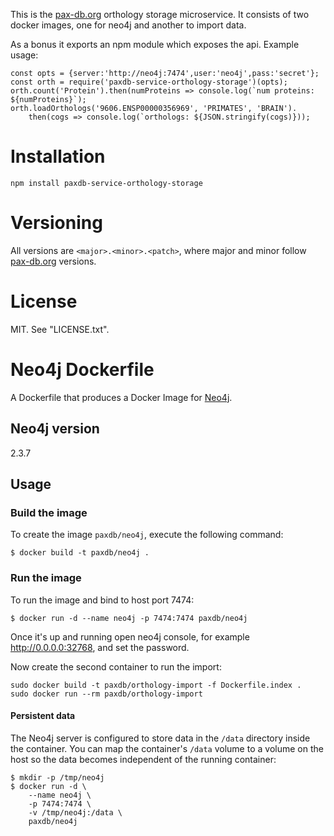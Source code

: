 This is the [pax-db.org](http://pax-db.org) orthology storage microservice. It consists of two docker images, one for neo4j and another to import data.

As a bonus it exports an npm module which exposes the api. Example usage:

    const opts = {server:'http://neo4j:7474',user:'neo4j',pass:'secret'};
    const orth = require('paxdb-service-orthology-storage')(opts);
    orth.count('Protein').then(numProteins => console.log(`num proteins: ${numProteins}`);
    orth.loadOrthologs('9606.ENSP00000356969', 'PRIMATES', 'BRAIN').
        then(cogs => console.log(`orthologs: ${JSON.stringify(cogs)}));

# Installation

    npm install paxdb-service-orthology-storage


# Versioning

All versions are `<major>.<minor>.<patch>`, where major and minor follow
[pax-db.org](pax-db.org) versions.


# License

MIT. See "LICENSE.txt".

# Neo4j Dockerfile

A Dockerfile that produces a Docker Image for [Neo4j](http://www.neo4j.org/).

## Neo4j version

2.3.7

## Usage

### Build the image

To create the image `paxdb/neo4j`, execute the following command:

```
$ docker build -t paxdb/neo4j .
```

### Run the image

To run the image and bind to host port 7474:

```
$ docker run -d --name neo4j -p 7474:7474 paxdb/neo4j
```

Once it's up and running open neo4j console, for example http://0.0.0.0:32768, and set the password.

Now create the second container to run the import:

```
sudo docker build -t paxdb/orthology-import -f Dockerfile.index .
sudo docker run --rm paxdb/orthology-import
```

#### Persistent data

The Neo4j server is configured to store data in the `/data` directory inside the container. You can map the
container's `/data` volume to a volume on the host so the data becomes independent of the running container:

```
$ mkdir -p /tmp/neo4j
$ docker run -d \
    --name neo4j \
    -p 7474:7474 \
    -v /tmp/neo4j:/data \
    paxdb/neo4j
```

